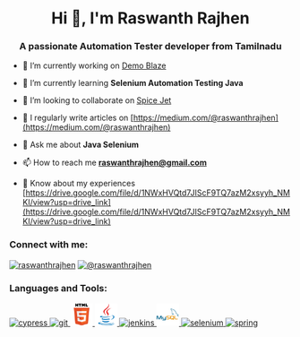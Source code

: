 <h1 align="center">Hi 👋, I'm Raswanth Rajhen</h1>
<h3 align="center">A passionate Automation Tester developer from Tamilnadu</h3>

- 🔭 I’m currently working on [Demo Blaze](https://github.com/raswanthrajhen/DemoBlaze.git)

- 🌱 I’m currently learning **Selenium Automation Testing Java**

- 👯 I’m looking to collaborate on [Spice Jet](https://github.com/raswanthrajhen/Project-one-sepicejet.git)

- 📝 I regularly write articles on [https://medium.com/@raswanthrajhen](https://medium.com/@raswanthrajhen)

- 💬 Ask me about **Java Selenium**

- 📫 How to reach me **raswanthrajhen@gmail.com**

- 📄 Know about my experiences [https://drive.google.com/file/d/1NWxHVQtd7JIScF9TQ7azM2xsyyh_NMKI/view?usp=drive_link](https://drive.google.com/file/d/1NWxHVQtd7JIScF9TQ7azM2xsyyh_NMKI/view?usp=drive_link)

<h3 align="left">Connect with me:</h3>
<p align="left">
<a href="https://linkedin.com/in/raswanthrajhen" target="blank"><img align="center" src="https://raw.githubusercontent.com/rahuldkjain/github-profile-readme-generator/master/src/images/icons/Social/linked-in-alt.svg" alt="raswanthrajhen" height="30" width="40" /></a>
<a href="https://medium.com/@raswanthrajhen" target="blank"><img align="center" src="https://raw.githubusercontent.com/rahuldkjain/github-profile-readme-generator/master/src/images/icons/Social/medium.svg" alt="@raswanthrajhen" height="30" width="40" /></a>
</p>

<h3 align="left">Languages and Tools:</h3>
<p align="left"> <a href="https://www.cypress.io" target="_blank" rel="noreferrer"> <img src="https://raw.githubusercontent.com/simple-icons/simple-icons/6e46ec1fc23b60c8fd0d2f2ff46db82e16dbd75f/icons/cypress.svg" alt="cypress" width="40" height="40"/> </a> <a href="https://git-scm.com/" target="_blank" rel="noreferrer"> <img src="https://www.vectorlogo.zone/logos/git-scm/git-scm-icon.svg" alt="git" width="40" height="40"/> </a> <a href="https://www.w3.org/html/" target="_blank" rel="noreferrer"> <img src="https://raw.githubusercontent.com/devicons/devicon/master/icons/html5/html5-original-wordmark.svg" alt="html5" width="40" height="40"/> </a> <a href="https://www.java.com" target="_blank" rel="noreferrer"> <img src="https://raw.githubusercontent.com/devicons/devicon/master/icons/java/java-original.svg" alt="java" width="40" height="40"/> </a> <a href="https://www.jenkins.io" target="_blank" rel="noreferrer"> <img src="https://www.vectorlogo.zone/logos/jenkins/jenkins-icon.svg" alt="jenkins" width="40" height="40"/> </a> <a href="https://www.mysql.com/" target="_blank" rel="noreferrer"> <img src="https://raw.githubusercontent.com/devicons/devicon/master/icons/mysql/mysql-original-wordmark.svg" alt="mysql" width="40" height="40"/> </a> <a href="https://www.selenium.dev" target="_blank" rel="noreferrer"> <img src="https://raw.githubusercontent.com/detain/svg-logos/780f25886640cef088af994181646db2f6b1a3f8/svg/selenium-logo.svg" alt="selenium" width="40" height="40"/> </a> <a href="https://spring.io/" target="_blank" rel="noreferrer"> <img src="https://www.vectorlogo.zone/logos/springio/springio-icon.svg" alt="spring" width="40" height="40"/> </a> </p>

